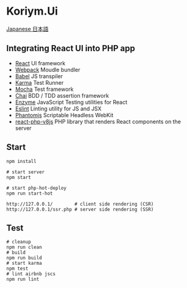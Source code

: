 # Koriym.Ui

[Japanese 日本語](README.ja.md)

## Integrating React UI into PHP app

 * [React](https://facebook.github.io/react/) UI framework
 * [Webpack](https://webpack.github.io/) Moudle bundler
 * [Babel](https://babeljs.io/) JS transpiler
 * [Karma](https://karma-runner.github.io/0.13/index.html) Test Runner
 * [Mocha](http://mochajs.org/) Test framework
 * [Chai](http://chaijs.com/) BDD / TDD assertion framework 
 * [Enzyme](https://github.com/airbnb/enzyme) JavaScript Testing utilities for React
 * [Eslint](http://eslint.org/) Linting utility for JS and JSX
 * [Phantomjs](http://phantomjs.org/) Scriptable Headless WebKit
 * [react-php-v8js](https://github.com/reactjs/react-php-v8js) PHP library that renders React components on the server

 
## Start

```
npm install

# start server
npm start

# start php-hot-deploy
npm run start-hot 
```

```
http://127.0.0.1/        # client side rendering (CSR)
http://127.0.0.1/ssr.php # server side rendering (SSR)
```

## Test

```
# cleanup
npm run clean
# build
npm run build
# start karma
npm test      
# lint airbnb jscs
npm run lint
```
